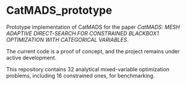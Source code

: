 # CatMADS_prototype
Prototype implementation of CatMADS for the paper *CatMADS: MESH ADAPTIVE DIRECT-SEARCH FOR CONSTRAINED BLACKBOX1
OPTIMIZATION WITH CATEGORICAL VARIABLES*.

The current code is a proof of concept, and the project remains under active development.

This repository contains 32 analytical mixed-variable optimization problems, including 16 constrained ones, for benchmarking.

